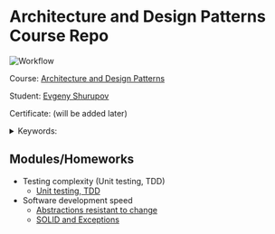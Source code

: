 # Architecture and Design Patterns Course Repo

![Workflow](https://github.com/shurupov/2023-11-architecture-design-patterns/actions/workflows/maven.yml/badge.svg)

Course: [Architecture and Design Patterns](https://otus.ru/lessons/patterns/)

Student: [Evgeny Shurupov](https://www.linkedin.com/in/evgeny-shurupov/)

Certificate: (will be added later)

<details>
    <summary>Keywords: </summary>
    `SOLID`, `Command`, `Exception`, `TDD`, `Unit testing`, `Abstraction`
</details>

## Modules/Homeworks
- Testing complexity (Unit testing, TDD)
  - [Unit testing, TDD](01-unit-testing)
- Software development speed
  - [Abstractions resistant to change](02-abstractions-resistant-to-change)
  - [SOLID and Exceptions](03-exception-handler.iml)